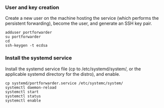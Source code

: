 ### User and key creation
Create a new user on the machine hosting the service (which performs the persistent forwarding), become the user, and generate an SSH key pair.

    adduser portforwarder
    su portforwarder
    cd
    ssh-keygen -t ecdsa

### Install the systemd service
Install the systemd service file (cp to /etc/systemd/system/, or the applicable systemd directory for the distro), and enable.

    cp systemd/portforwarder.service /etc/systemc/system/
    systemctl daemon-reload
    systemctl start
    systemctl status
    systemctl enable
